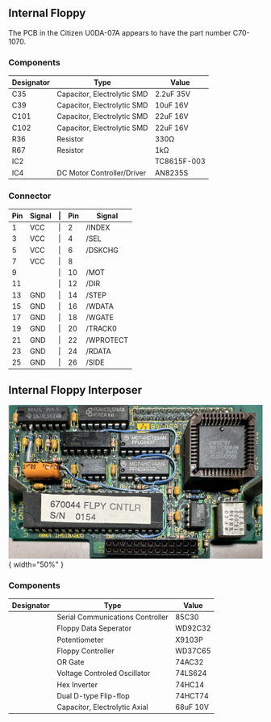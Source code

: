 

## Internal Floppy

The PCB in the Citizen U0DA-07A appears to have the part number C70-1070.

### Components

| Designator | Type | Value |
| --- | --- | --- |
| C35 | Capacitor, Electrolytic SMD | 2.2uF 35V |
| C39 | Capacitor, Electrolytic SMD | 10uF 16V |
| C101 | Capacitor, Electrolytic SMD | 22uF 16V |
| C102 | Capacitor, Electrolytic SMD | 22uF 16V |
| R36 | Resistor | 330Ω |
| R67 | Resistor | 1kΩ |
| IC2 | | TC8615F-003 |
| IC4 | DC Motor Controller/Driver | AN8235S |


### Connector

| Pin | Signal | \| | Pin | Signal |
| --- | --- | --- | --- | --- |
| 1 | VCC | \| | 2 | /INDEX |
| 3 | VCC | \| | 4 | /SEL |
| 5 | VCC | \| | 6 | /DSKCHG |
| 7 | VCC | \| | 8 |  |
| 9 | | \| | 10 | /MOT |
| 11 | | \| | 12 | /DIR |
| 13 | GND | \| | 14 | /STEP |
| 15 | GND | \| | 16 | /WDATA |
| 17 | GND | \| | 18 | /WGATE |
| 19 | GND | \| | 20 | /TRACK0 |
| 21 | GND | \| | 22 | /WPROTECT |
| 23 | GND | \| | 24 | /RDATA |
| 25 | GND | \| | 26 | /SIDE |

## Internal Floppy Interposer

![](media/interposer.jpg){ width="50%" }

### Components

| Designator | Type | Value |
| --- | --- | --- |
| | Serial Communications Controller | 85C30 |
| | Floppy Data Seperator | WD92C32 |
| | Potentiometer | X9103P |
| | Floppy Controller | WD37C65 |
| | OR Gate | 74AC32 |
| | Voltage Controled Oscillator | 74LS624 |
| | Hex Inverter | 74HC14 |
| | Dual D-type Flip-flop | 74HCT74 |
| | Capacitor, Electrolytic Axial | 68uF 10V |